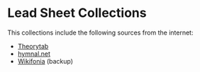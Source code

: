 # Lead Sheet Collections

This collections include the following sources from the internet:
* [Theorytab]
* [hymnal.net]
* [Wikifonia] (backup)


[Theorytab]: https://www.hooktheory.com/theorytab
[hymnal.net]: https://www.hymnal.net/en/home
[Wikifonia]: http://www.wikifonia.org/
